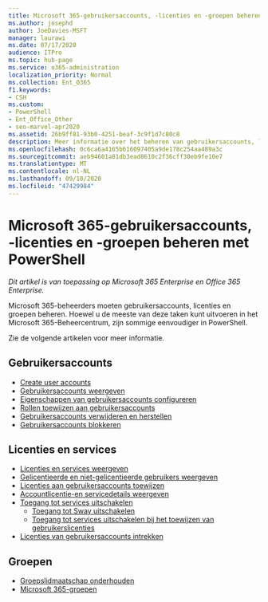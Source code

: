 ```yaml
---
title: Microsoft 365-gebruikersaccounts, -licenties en -groepen beheren met PowerShell
ms.author: josephd
author: JoeDavies-MSFT
manager: laurawi
ms.date: 07/17/2020
audience: ITPro
ms.topic: hub-page
ms.service: o365-administration
localization_priority: Normal
ms.collection: Ent_O365
f1.keywords:
- CSH
ms.custom:
- PowerShell
- Ent_Office_Other
- seo-marvel-apr2020
ms.assetid: 26b9ff81-93b0-4251-beaf-3c9f1d7c80c8
description: Meer informatie over het beheren van gebruikersaccounts, licenties en groepen van Microsoft 365 met PowerShell.
ms.openlocfilehash: 0c6ca6a4165b616097405a9de178c254aa489a3c
ms.sourcegitcommit: aeb94601a81db3ead8610c2f36cff30eb9fe10e7
ms.translationtype: MT
ms.contentlocale: nl-NL
ms.lasthandoff: 09/10/2020
ms.locfileid: "47429984"
---
```

# <a name="manage-microsoft-365-user-accounts-licenses-and-groups-with-powershell"></a>Microsoft 365-gebruikersaccounts, -licenties en -groepen beheren met PowerShell

*Dit artikel is van toepassing op Microsoft 365 Enterprise en Office 365 Enterprise.*

Microsoft 365-beheerders moeten gebruikersaccounts, licenties en groepen beheren. Hoewel u de meeste van deze taken kunt uitvoeren in het Microsoft 365-Beheercentrum, zijn sommige eenvoudiger in PowerShell.

Zie de volgende artikelen voor meer informatie.

## <a name="user-accounts"></a>Gebruikersaccounts

- [Create user accounts](create-user-accounts-with-microsoft-365-powershell.md)
- [Gebruikersaccounts weergeven](view-user-accounts-with-microsoft-365-powershell.md)
- [Eigenschappen van gebruikersaccounts configureren](configure-user-account-properties-with-microsoft-365-powershell.md)
- [Rollen toewijzen aan gebruikersaccounts](assign-roles-to-user-accounts-with-microsoft-365-powershell.md)
- [Gebruikersaccounts verwijderen en herstellen](delete-and-restore-user-accounts-with-microsoft-365-powershell.md)
- [Gebruikersaccounts blokkeren](block-user-accounts-with-microsoft-365-powershell.md)

## <a name="licenses-and-services"></a>Licenties en services
- [Licenties en services weergeven](view-licenses-and-services-with-microsoft-365-powershell.md)
- [Gelicentieerde en niet-gelicentieerde gebruikers weergeven](view-licensed-and-unlicensed-users-with-microsoft-365-powershell.md)
- [Licenties aan gebruikersaccounts toewijzen](assign-licenses-to-user-accounts-with-microsoft-365-powershell.md)
- [Accountlicentie-en servicedetails weergeven](view-account-license-and-service-details-with-microsoft-365-powershell.md)
- [Toegang tot services uitschakelen](disable-access-to-services-with-microsoft-365-powershell.md)
  - [Toegang tot Sway uitschakelen](disable-access-to-sway-with-microsoft-365-powershell.md)
  - [Toegang tot services uitschakelen bij het toewijzen van gebruikerslicenties](disable-access-to-services-while-assigning-user-licenses.md)
- [Licenties van gebruikersaccounts intrekken](remove-licenses-from-user-accounts-with-microsoft-365-powershell.md)

## <a name="groups"></a>Groepen
- [Groepslidmaatschap onderhouden](maintain-group-membership-with-microsoft-365-powershell.md)
- [Microsoft 365-groepen](manage-microsoft-365-groups-with-powershell.md)
